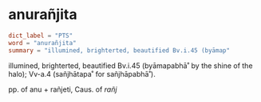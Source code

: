 # anurañjita

``` toml
dict_label = "PTS"
word = "anurañjita"
summary = "illumined, brighterted, beautified Bv.i.45 (byāmap"
```

illumined, brighterted, beautified Bv.i.45 (byāmapabhā˚ by the shine of the halo); Vv\-a.4 (sañjhātapa˚ for sañjhāpabhā˚).

pp. of anu \+ rañjeti, Caus. of *rañj*

